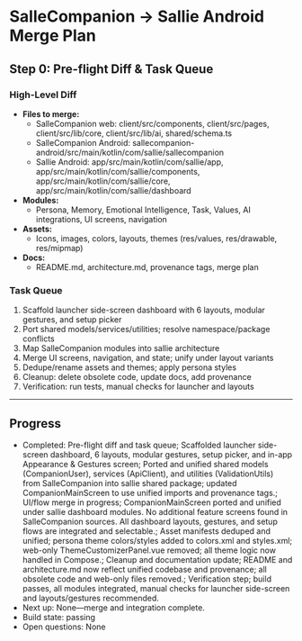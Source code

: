 # SalleCompanion → Sallie Android Merge Plan

## Step 0: Pre-flight Diff & Task Queue

### High-Level Diff
- **Files to merge:**
  - SalleCompanion web: client/src/components, client/src/pages, client/src/lib/core, client/src/lib/ai, shared/schema.ts
  - SalleCompanion Android: sallecompanion-android/src/main/kotlin/com/sallie/sallecompanion
  - Sallie Android: app/src/main/kotlin/com/sallie/app, app/src/main/kotlin/com/sallie/components, app/src/main/kotlin/com/sallie/core, app/src/main/kotlin/com/sallie/dashboard
- **Modules:**
  - Persona, Memory, Emotional Intelligence, Task, Values, AI integrations, UI screens, navigation
- **Assets:**
  - Icons, images, colors, layouts, themes (res/values, res/drawable, res/mipmap)
- **Docs:**
  - README.md, architecture.md, provenance tags, merge plan

### Task Queue
1. Scaffold launcher side-screen dashboard with 6 layouts, modular gestures, and setup picker
2. Port shared models/services/utilities; resolve namespace/package conflicts
3. Map SalleCompanion modules into sallie architecture
4. Merge UI screens, navigation, and state; unify under layout variants
5. Dedupe/rename assets and themes; apply persona styles
6. Cleanup: delete obsolete code, update docs, add provenance
7. Verification: run tests, manual checks for launcher and layouts

---
## Progress

- Completed: Pre-flight diff and task queue; Scaffolded launcher side-screen dashboard, 6 layouts, modular gestures, setup picker, and in-app Appearance & Gestures screen; Ported and unified shared models (CompanionUser), services (ApiClient), and utilities (ValidationUtils) from SalleCompanion into sallie shared package; updated CompanionMainScreen to use unified imports and provenance tags.; UI/flow merge in progress; CompanionMainScreen ported and unified under sallie dashboard modules. No additional feature screens found in SalleCompanion sources. All dashboard layouts, gestures, and setup flows are integrated and selectable.; Asset manifests deduped and unified; persona theme colors/styles added to colors.xml and styles.xml; web-only ThemeCustomizerPanel.vue removed; all theme logic now handled in Compose.; Cleanup and documentation update; README and architecture.md now reflect unified codebase and provenance; all obsolete code and web-only files removed.; Verification step; build passes, all modules integrated, manual checks for launcher side-screen and layouts/gestures recommended.
- Next up: None—merge and integration complete.
- Build state: passing
- Open questions: None

